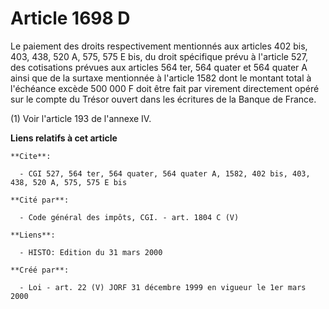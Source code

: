 # Article 1698 D

Le paiement des droits respectivement mentionnés aux articles 402 bis, 403, 438, 520 A, 575, 575 E bis, du droit spécifique
prévu à l'article 527, des cotisations prévues aux articles 564 ter, 564 quater et 564 quater A ainsi que de la surtaxe
mentionnée à l'article 1582 dont le montant total à l'échéance excède 500 000 F doit être fait par virement directement opéré
sur le compte du Trésor ouvert dans les écritures de la Banque de France.

(1) Voir l'article 193 de l'annexe IV.

**Liens relatifs à cet article**

	**Cite**:

	  - CGI 527, 564 ter, 564 quater, 564 quater A, 1582, 402 bis, 403, 438, 520 A, 575, 575 E bis

	**Cité par**:

	  - Code général des impôts, CGI. - art. 1804 C (V)

	**Liens**:

	  - HISTO: Edition du 31 mars 2000

	**Créé par**:

	  - Loi - art. 22 (V) JORF 31 décembre 1999 en vigueur le 1er mars 2000
